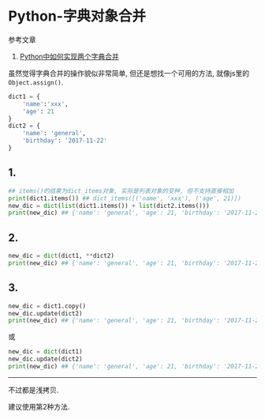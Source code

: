 # Python-字典对象合并

参考文章

1. [Python中如何实现两个字典合并](http://www.pythoner.com/13.html)

虽然觉得字典合并的操作貌似非常简单, 但还是想找一个可用的方法, 就像js里的`Object.assign()`.

```py
dict1 = {
    'name':'xxx', 
    'age': 21 
}
dict2 = { 
    'name': 'general',
    'birthday': '2017-11-22'
}
```

## 1.

```py
## items()的结果为dict_items对象, 实际是列表对象的变种, 但不支持直接相加
print(dict1.items()) ## dict_items([('name', 'xxx'), ('age', 21)])
new_dic = dict(list(dict1.items()) + list(dict2.items()))
print(new_dic) ## {'name': 'general', 'age': 21, 'birthday': '2017-11-22'}
```

## 2. 

```py
new_dic = dict(dict1, **dict2)
print(new_dic) ## {'name': 'general', 'age': 21, 'birthday': '2017-11-22'}
```

## 3. 

```py
new_dic = dict1.copy()
new_dic.update(dict2)
print(new_dic) ## {'name': 'general', 'age': 21, 'birthday': '2017-11-22'}
```

或

```py
new_dic = dict(dict1)
new_dic.update(dict2)
print(new_dic) ## {'name': 'general', 'age': 21, 'birthday': '2017-11-22'}
```

------

不过都是浅拷贝.

建议使用第2种方法.
